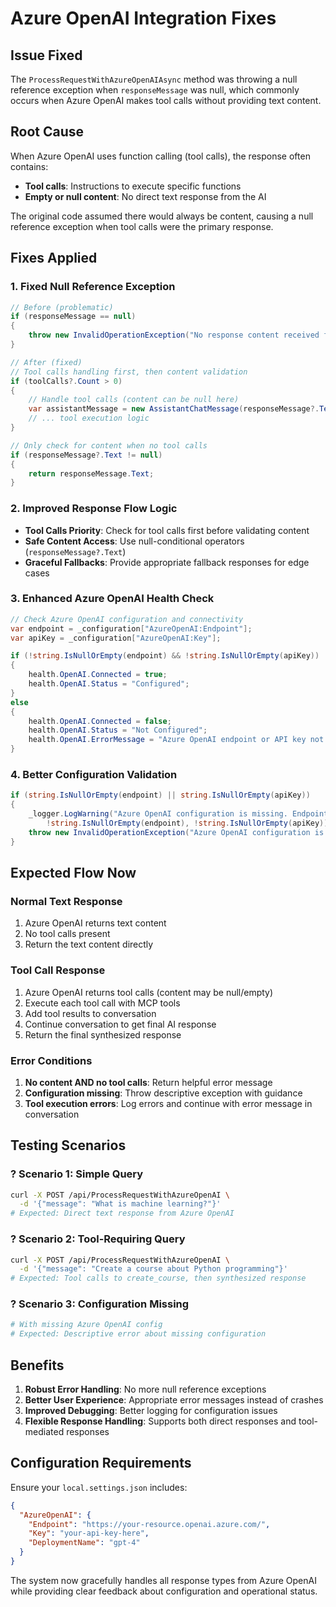 # Azure OpenAI Integration Fixes

## Issue Fixed

The `ProcessRequestWithAzureOpenAIAsync` method was throwing a null reference exception when `responseMessage` was null, which commonly occurs when Azure OpenAI makes tool calls without providing text content.

## Root Cause

When Azure OpenAI uses function calling (tool calls), the response often contains:
- **Tool calls**: Instructions to execute specific functions
- **Empty or null content**: No direct text response from the AI

The original code assumed there would always be content, causing a null reference exception when tool calls were the primary response.

## Fixes Applied

### 1. **Fixed Null Reference Exception**
```csharp
// Before (problematic)
if (responseMessage == null)
{
    throw new InvalidOperationException("No response content received from Azure OpenAI");
}

// After (fixed)
// Tool calls handling first, then content validation
if (toolCalls?.Count > 0)
{
    // Handle tool calls (content can be null here)
    var assistantMessage = new AssistantChatMessage(responseMessage?.Text ?? "");
    // ... tool execution logic
}

// Only check for content when no tool calls
if (responseMessage?.Text != null)
{
    return responseMessage.Text;
}
```

### 2. **Improved Response Flow Logic**
- **Tool Calls Priority**: Check for tool calls first before validating content
- **Safe Content Access**: Use null-conditional operators (`responseMessage?.Text`)
- **Graceful Fallbacks**: Provide appropriate fallback responses for edge cases

### 3. **Enhanced Azure OpenAI Health Check**
```csharp
// Check Azure OpenAI configuration and connectivity
var endpoint = _configuration["AzureOpenAI:Endpoint"];
var apiKey = _configuration["AzureOpenAI:Key"];

if (!string.IsNullOrEmpty(endpoint) && !string.IsNullOrEmpty(apiKey))
{
    health.OpenAI.Connected = true;
    health.OpenAI.Status = "Configured";
}
else
{
    health.OpenAI.Connected = false;
    health.OpenAI.Status = "Not Configured";
    health.OpenAI.ErrorMessage = "Azure OpenAI endpoint or API key not configured";
}
```

### 4. **Better Configuration Validation**
```csharp
if (string.IsNullOrEmpty(endpoint) || string.IsNullOrEmpty(apiKey))
{
    _logger.LogWarning("Azure OpenAI configuration is missing. Endpoint: {EndpointProvided}, ApiKey: {ApiKeyProvided}", 
        !string.IsNullOrEmpty(endpoint), !string.IsNullOrEmpty(apiKey));
    throw new InvalidOperationException("Azure OpenAI configuration is missing. Please configure Endpoint and ApiKey in the application settings.");
}
```

## Expected Flow Now

### Normal Text Response
1. Azure OpenAI returns text content
2. No tool calls present
3. Return the text content directly

### Tool Call Response
1. Azure OpenAI returns tool calls (content may be null/empty)
2. Execute each tool call with MCP tools
3. Add tool results to conversation
4. Continue conversation to get final AI response
5. Return the final synthesized response

### Error Conditions
1. **No content AND no tool calls**: Return helpful error message
2. **Configuration missing**: Throw descriptive exception with guidance
3. **Tool execution errors**: Log errors and continue with error message in conversation

## Testing Scenarios

### ? **Scenario 1: Simple Query**
```bash
curl -X POST /api/ProcessRequestWithAzureOpenAI \
  -d '{"message": "What is machine learning?"}'
# Expected: Direct text response from Azure OpenAI
```

### ? **Scenario 2: Tool-Requiring Query**
```bash
curl -X POST /api/ProcessRequestWithAzureOpenAI \
  -d '{"message": "Create a course about Python programming"}'
# Expected: Tool calls to create_course, then synthesized response
```

### ? **Scenario 3: Configuration Missing**
```bash
# With missing Azure OpenAI config
# Expected: Descriptive error about missing configuration
```

## Benefits

1. **Robust Error Handling**: No more null reference exceptions
2. **Better User Experience**: Appropriate error messages instead of crashes
3. **Improved Debugging**: Better logging for configuration issues
4. **Flexible Response Handling**: Supports both direct responses and tool-mediated responses

## Configuration Requirements

Ensure your `local.settings.json` includes:
```json
{
  "AzureOpenAI": {
    "Endpoint": "https://your-resource.openai.azure.com/",
    "Key": "your-api-key-here",
    "DeploymentName": "gpt-4"
  }
}
```

The system now gracefully handles all response types from Azure OpenAI while providing clear feedback about configuration and operational status.